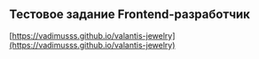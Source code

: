 ## Тестовое задание Frontend-разработчик
[https://vadimusss.github.io/valantis-jewelry](https://vadimusss.github.io/valantis-jewelry)